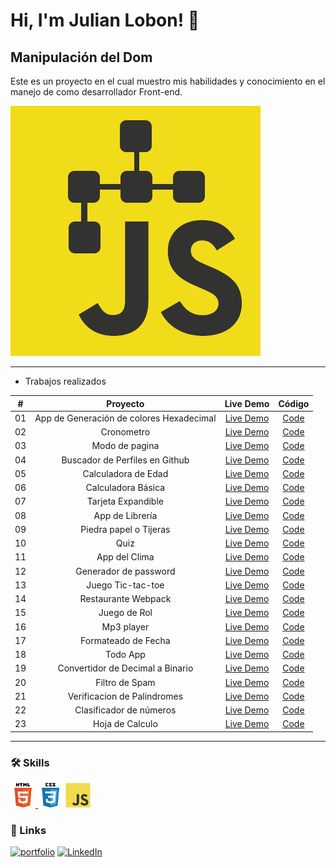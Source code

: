 # Hi, I'm Julian Lobon! 👋

## Manipulación del Dom  

Este es un proyecto en el cual muestro mis habilidades y conocimiento en el manejo de como
desarrollador Front-end.

![DOM](/img/dom.png)

---

* Trabajos realizados

|   #     |         Proyecto    |       Live Demo  | Código   |
|   :-:   |         :-:         |           :-:    |   :-:  |
|   01    | App de Generación de colores Hexadecimal | [Live Demo](https://colores-hexadecimal.vercel.app/) |[Code](https://github.com/Lobonjulian/Manipulacion-del-Dom/tree/main/Codigo%20Hexadecimal)|
|   02    | Cronometro | [Live Demo](https://cronometro-527.netlify.app/) |[Code](https://github.com/Lobonjulian/Manipulacion-del-Dom/tree/main/Cronometro) |
|   03    | Modo de pagina | [Live Demo](https://mododepagina.netlify.app/) |[Code](https://github.com/Lobonjulian/Manipulacion-del-Dom/tree/main/modo%20de%20pagina) |
|   04    | Buscador de Perfiles en Github |  [Live Demo](https://buscadordeperfilengithub.netlify.app/) |[Code](https://github.com/Lobonjulian/Manipulacion-del-Dom/tree/main/GitHub%20api)|
|   05    | Calculadora de Edad | [Live Demo](https://calculo-de-edad.netlify.app/) |[Code](https://github.com/Lobonjulian/Manipulacion-del-Dom/tree/main/calculadora%20de%20edad) |
|   06    | Calculadora Básica | [Live Demo](https://calculadora-527.netlify.app/)|[Code](https://github.com/Lobonjulian/Manipulacion-del-Dom/tree/main/Calculadora) |
|   07    | Tarjeta Expandible | [Live Demo](https://tarjeta-expandible.vercel.app/) |[Code](https://github.com/Lobonjulian/Manipulacion-del-Dom/tree/main/Tarjeta%20Expandible) |
|   08    | App de Librería    | [Live Demo](https://libreria-527.netlify.app/)  |[Code](https://github.com/Lobonjulian/Manipulacion-del-Dom/tree/main/ebook) |
|   09    | Piedra papel o Tijeras| [Live Demo](https://juego-de-piedra-papel-o-tijeras.vercel.app/)| [Code](https://github.com/Lobonjulian/Manipulacion-del-Dom/tree/main/Piedra%20papel%20O%20tijeras)|
|   10    | Quiz  | [Live Demo](https)| [Code](https://github.com/Lobonjulian/Manipulacion-del-Dom/tree/main/Quiz)|
|   11    | App del Clima| [Live Demo](https://climacol.netlify.app/) | [Code](https://github.com/Lobonjulian/Manipulacion-del-Dom/tree/main/App%20clima)|
|   12    | Generador de password| [Live Demo](https://julianlobon.netlify.app/) | [Code](https://github.com/Lobonjulian/Manipulacion-del-Dom/tree/main/Generador%20de%20password)|
|   13   |  Juego Tic-tac-toe| [Live Demo](https://tic-tac-toe-jl.netlify.app/) | [Code](https://github.com/Lobonjulian/Manipulacion-del-Dom/tree/main/Juego%20Tic%20Tac)|
|   14    |  Restaurante Webpack| [Live Demo](https://restaurante-webpack-jl.netlify.app/) | [Code](https://github.com/Lobonjulian/Manipulacion-del-Dom/tree/main/Restaurante)|
|   15    | Juego de Rol      | [Live Demo](https://juego-de-rol-jl.netlify.app/) | [Code](https://github.com/Lobonjulian/Manipulacion-del-Dom/tree/main/Juego%20de%20Rol)|
|   16    | Mp3 player | [Live Demo](https://mp3-player-jl.netlify.app/) | [Code](https://github.com/Lobonjulian/Manipulacion-del-Dom/tree/main/Mp3%20Player)|
|   17    | Formateado de Fecha  | [Live Demo](https://formateador-de-tiempo-jl.netlify.app/) | [Code](https://github.com/Lobonjulian/Manipulacion-del-Dom/tree/main/Fotmateador%20de%20Fechas)|
|   18    | Todo App        | [Live Demo](https://todo-app-jl.netlify.app/) | [Code](https://github.com/Lobonjulian/Manipulacion-del-Dom/tree/main/Todo%20app)|
|   19    | Convertidor de Decimal a Binario | [Live Demo](https://convertidor-de-decimal-a-binario-jl.netlify.app/) | [Code](https://github.com/Lobonjulian/Manipulacion-del-Dom/tree/main/Convertidor%20de%20Decimal%20a%20Binario)|
|   20    | Filtro de Spam    | [Live Demo](https://filtro-de-spam-jl.netlify.app/) | [Code](https://github.com/Lobonjulian/Manipulacion-del-Dom/tree/main/Filtro%20de%20spam)|
|   21    | Verificacion de Palindromes | [Live Demo](https://verificador-de-palindromes-jl.netlify.app/) | [Code](https://github.com/Lobonjulian/Manipulacion-del-Dom/tree/main/Verificacion%20de%20Palindromes)|
|   22  | Clasificador de números | [Live Demo](https://clasificador-de-numeros-jl.netlify.app/) | [Code](https://github.com/Lobonjulian/Manipulacion-del-Dom/tree/main/Clasificador%20de%20numeros)|
|   23  | Hoja de Calculo | [Live Demo](https://hoja-de-calculo-jl.netlify.app/) | [Code](https://github.com/Lobonjulian/Manipulacion-del-Dom/tree/main/hoja%20de%20calculo)|

---

### 🛠 Skills

<p align="left">
<a href="https://www.w3.org/html/" target="_blank" rel="noreferrer"><img src="https://raw.githubusercontent.com/devicons/devicon/master/icons/html5/html5-original-wordmark.svg" alt="html5" width="40" height="40"/> </a>
<a href="https://www.w3schools.com/css/" target="_blank" rel="noreferrer"> <img src="https://raw.githubusercontent.com/devicons/devicon/master/icons/css3/css3-original-wordmark.svg" alt="css3" width="40" height="40"/></a>
<a href="https://developer.mozilla.org/en-US/docs/Web/JavaScript" target="_blank" rel="noreferrer"> <img src="https://raw.githubusercontent.com/devicons/devicon/master/icons/javascript/javascript-original.svg" alt="javascript" width="40" height="40"/></a>
</p>

### 🔗 Links

[![portfolio](https://img.shields.io/badge/my_portfolio-000?style=for-the-badge&logo=ko-fi&logoColor=white)](https://jl-portfolio-cv.netlify.app)
[![LinkedIn](https://img.shields.io/badge/linkedin-0A66C2?style=for-the-badge&logo=linkedin&logoColor=white)](https://www.linkedin.com/in/julian-aguilar-)